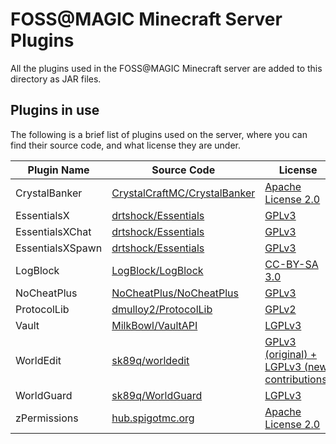 # FOSS@MAGIC Minecraft Server Plugins

All the plugins used in the FOSS@MAGIC Minecraft server are added to this directory as JAR files.


## Plugins in use

The following is a brief list of plugins used on the server, where you can find their source code, and what license they are under.

| Plugin Name          | Source  Code | License      |
|----------------------|--------------|--------------|
| CrystalBanker        | [CrystalCraftMC/CrystalBanker](https://github.com/CrystalCraftMC/CrystalBanker) | [Apache License 2.0](https://github.com/CrystalCraftMC/CrystalBanker/blob/master/LICENSE.txt) |
| EssentialsX          | [drtshock/Essentials](https://github.com/drtshock/Essentials) | [GPLv3](https://github.com/drtshock/Essentials/blob/2.x/LICENSE) |
| EssentialsXChat      | [drtshock/Essentials](https://github.com/drtshock/Essentials/tree/2.x/EssentialsChat) | [GPLv3](https://github.com/drtshock/Essentials/blob/2.x/LICENSE) |
| EssentialsXSpawn     | [drtshock/Essentials](https://github.com/drtshock/Essentials/tree/2.x/EssentialsSpawn) | [GPLv3](https://github.com/drtshock/Essentials/blob/2.x/LICENSE) |
| LogBlock             | [LogBlock/LogBlock](https://github.com/LogBlock/LogBlock) | [CC-BY-SA 3.0](https://github.com/LogBlock/LogBlock/blob/master/LICENSE) |
| NoCheatPlus          | [NoCheatPlus/NoCheatPlus](https://github.com/NoCheatPlus/NoCheatPlus) | [GPLv3](https://github.com/NoCheatPlus/NoCheatPlus/blob/master/LICENSE.txt) |
| ProtocolLib          | [dmulloy2/ProtocolLib](https://github.com/dmulloy2/ProtocolLib) | [GPLv2](https://github.com/dmulloy2/ProtocolLib/blob/master/License.txt) |
| Vault                | [MilkBowl/VaultAPI](https://github.com/MilkBowl/VaultAPI) | [LGPLv3](https://github.com/MilkBowl/VaultAPI/blob/master/license.txt) |
| WorldEdit            | [sk89q/worldedit](https://github.com/sk89q/worldedit) | [GPLv3 (original) + LGPLv3 (new contributions)](https://github.com/sk89q/WorldEdit/blob/master/LICENSE.txt) |
| WorldGuard           | [sk89q/WorldGuard](https://github.com/sk89q/WorldGuard) | [LGPLv3](https://github.com/sk89q/WorldGuard/blob/master/LICENSE.txt) |
| zPermissions         | [hub.spigotmc.org](https://hub.spigotmc.org/stash/projects/CATS/repos/zpermissions/browse) | [Apache License 2.0](https://hub.spigotmc.org/stash/projects/CATS/repos/zpermissions/browse/LICENSE) |